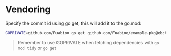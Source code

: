 # Vendoring

Specify the commit id using go get, this will add it to the go.mod:

```sh
GOPRIVATE=github.com/Fuabioo go get github.com/Fuabioo/example-pkg@ebcbaf5a23c544d09b8d5c4e74bc4c8e971aa1e5
```

> Remember to use GOPRIVATE when fetching dependencies with `go mod tidy` or `go get`
